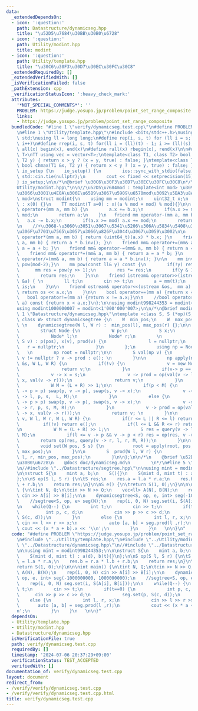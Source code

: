 ```yaml
---
data:
  _extendedDependsOn:
  - icon: ':question:'
    path: Datastructure/dynamicseg.hpp
    title: "\u52D5\u7684\u30BB\u30B0\u6728"
  - icon: ':question:'
    path: Utility/modint.hpp
    title: modint
  - icon: ':question:'
    path: Utility/template.hpp
    title: "\u30C6\u30F3\u30D7\u30EC\u30FC\u30C8"
  _extendedRequiredBy: []
  _extendedVerifiedWith: []
  _isVerificationFailed: false
  _pathExtension: cpp
  _verificationStatusIcon: ':heavy_check_mark:'
  attributes:
    '*NOT_SPECIAL_COMMENTS*': ''
    PROBLEM: https://judge.yosupo.jp/problem/point_set_range_composite
    links:
    - https://judge.yosupo.jp/problem/point_set_range_composite
  bundledCode: "#line 1 \"verify/dynamicseg.test.cpp\"\n#define PROBLEM \"https://judge.yosupo.jp/problem/point_set_range_composite\"\
    \n#line 1 \"Utility/template.hpp\"\n#include <bits/stdc++.h>\nusing namespace\
    \ std;\nusing ll = long long;\n#define rep(i, s, t) for (ll i = s; i < (ll)(t);\
    \ i++)\n#define rrep(i, s, t) for(ll i = (ll)(t) - 1; i >= (ll)(s); i--)\n#define\
    \ all(x) begin(x), end(x)\n#define rall(x) rbegin(x), rend(x)\n\n#define TT template<typename\
    \ T>\nTT using vec = vector<T>;\ntemplate<class T1, class T2> bool chmin(T1 &x,\
    \ T2 y) { return x > y ? (x = y, true) : false; }\ntemplate<class T1, class T2>\
    \ bool chmax(T1 &x, T2 y) { return x < y ? (x = y, true) : false; }\n\nstruct\
    \ io_setup {\n    io_setup() {\n        ios::sync_with_stdio(false);\n       \
    \ std::cin.tie(nullptr);\n        cout << fixed << setprecision(15);\n    }\n\
    } io_setup;\n\n/*\n@brief \u30C6\u30F3\u30D7\u30EC\u30FC\u30C8\n*/\n#line 1 \"\
    Utility/modint.hpp\"\n\n//\u52D5\u7684mod : template<int mod> \u3092\u6D88\u3057\
    \u3066\u3001\u4E0A\u306E\u65B9\u3067\u5909\u6570mod\u3092\u5BA3\u8A00\ntemplate<uint32_t\
    \ mod>\nstruct modint{\n    using mm = modint;\n    uint32_t x;\n    modint()\
    \ : x(0) {}\n    TT modint(T a=0) : x((a % mod + mod) % mod){}\n\n    friend mm\
    \ operator+(mm a, mm b) {\n        a.x += b.x;\n        if(a.x >= mod) a.x -=\
    \ mod;\n        return a;\n    }\n   friend mm operator-(mm a, mm b) {\n     \
    \   a.x -= b.x;\n        if(a.x >= mod) a.x += mod;\n        return a;\n    }\n\
    \n    //+\u3068-\u3060\u3051\u3067\u5341\u5206\u306A\u5834\u5408\u3001\u4EE5\u4E0B\
    \u306F\u7701\u7565\u3057\u3066\u826F\u3044\u3067\u3059\u3002\n\n    friend mm\
    \ operator*(mm a, mm b) { return (uint64_t)(a.x) * b.x; }\n    friend mm operator/(mm\
    \ a, mm b) { return a * b.inv(); }\n    friend mm& operator+=(mm& a, mm b) { return\
    \ a = a + b; }\n    friend mm& operator-=(mm& a, mm b) { return a = a - b; }\n\
    \    friend mm& operator*=(mm& a, mm b) { return a = a * b; }\n    friend mm&\
    \ operator/=(mm& a, mm b) { return a = a * b.inv(); }\n\n    mm inv() const {return\
    \ pow(mod-2);}\n    mm pow(const ll& y) const {\n        if(!y) return 1;\n  \
    \      mm res = pow(y >> 1);\n        res *= res;\n        if(y & 1) res *= *this;\n\
    \        return res;\n    }\n\n    friend istream& operator>>(istream &is, mm\
    \ &a) { \n        ll t;\n        cin >> t;\n        a = mm(t);\n        return\
    \ is;\n    }\n\n    friend ostream& operator<<(ostream &os,  mm a) {\n       \
    \ return os << a.x;\n    }\n\n    bool operator==(mm a) {return x == a.x;}\n \
    \   bool operator!=(mm a) {return x != a.x;}\n\n    //bool operator<(const mm&\
    \ a) const {return x < a.x;}\n};\n\nusing modint998244353 = modint<998244353>;\n\
    using modint1000000007 = modint<1'000'000'007>;\n\n/*\n@brief modint\n*/\n#line\
    \ 1 \"Datastructure/dynamicseg.hpp\"\ntemplate <class S, S (*op)(S, S), S (*e)(),\
    \ class W> struct dynamicsegtree {\n    W  min_pos;\n    W  max_pos;\n    dynamicsegtree(){}\
    \ \n    dynamicsegtree(W l, W r) :  min_pos(l), max_pos(r) {};\n\n    private:\n\
    \        struct Node {\n            W p;\n            S x;\n            S prod;\n\
    \            Node* l;\n            Node* r;\n        \n            Node(W pos,\
    \ S v) : p(pos), x(v), prod(v) {\n                l = nullptr;\n             \
    \   r = nullptr;\n            }\n        };\n        using np = Node*;\n     \
    \   \n        np root = nullptr;\n\n        S val(np v) {\n            return\
    \ v != nullptr ? v -> prod : e(); \n        }\n\n        np apply(np v, W p, S\
    \ &s, W L, W R) {\n            if(!v) {\n                v = new Node(p, s);\n\
    \                return v;\n            }\n            if(v-> p == p) {\n    \
    \            v -> x = s;\n                v -> prod = op(val(v -> l), op(v ->\
    \ x, val(v -> r)));\n                return v;\n            }\n            \n\
    \            W M = (L + R) >> 1;\n\n            if(p < M) {\n                if(v\
    \ -> p < p) swap(p, v -> p), swap(s, v -> x);\n                v -> l = apply(v\
    \ -> l, p, s,  L, M);\n            }\n            else {\n                if(v\
    \ -> p > p) swap(p, v -> p), swap(s, v -> x);\n                v -> r = apply(v\
    \ -> r, p, s, M, R);\n            }\n            v -> prod = op(val(v -> l), op(v\
    \ -> x, val(v -> r)));\n            return v; \n        }\n\n        S query(np\
    \ v, W l, W r, W L, W R) {\n            if(r <= L || R <= l) return e();\n   \
    \         if(!v) return e();\n            if(l <= L && R <= r) return v -> prod;\n\
    \n            W M = (L + R) >> 1;\n            S res = query(v -> l, l, r, L,\
    \ M);\n            if(l <= v -> p && v -> p < r) res = op(res, v -> x);\n    \
    \        return op(res, query(v -> r, l, r, M, R));\n        }\n\n    public:\n\
    \        void set(W pos, S s) {\n           root = apply(root, pos, s, min_pos,\
    \ max_pos);\n        }\n\n        S  prod(W l, W r) {\n            return query(root,\
    \ l, r, min_pos, max_pos);\n        }\n\n};\n\n/*\n    @brief \u52D5\u7684\u30BB\
    \u30B0\u6728\n    @docs doc/dynamicseg.md\n        \n*/\n#line 5 \"verify/dynamicseg.test.cpp\"\
    \n//#include \"../Datastructure/segtree.hpp\"\n\nusing mint = modint998244353;\n\
    \n\nstruct S{\n    mint a, b;\n    S(){}\n    S(mint d, mint t) : a(d), b(t){}\n\
    };\n\nS op(S l, S r) {\n\tS res;\n    res.a = l.a * r.a;\n    res.b = r.a * l.b\
    \ + r.b;\n    return res;\n}\n\nS e() {\n\treturn S(1, 0);\n}\n\n\nint main()\
    \ {\n\tint N, Q;\n\tcin >> N >> Q;\n    vec<ll> A(N), B(N);\n    rep(i, 0, N)\
    \ cin >> A[i] >> B[i];\n\n    dynamicsegtree<S, op, e, int> seg(-1000000000, 1000000000);\n\
    \    //segtree<S, op, e> seg(N);\n    rep(i, 0, N) seg.set(i, S(A[i], B[i]));\n\
    \n    while(Q--) {\n        int t;\n        cin >> t;\n        if(t==0) {\n  \
    \          int p, c, d;\n            cin >> p >> c >> d;\n            seg.set(p,\
    \ S(c, d));\n        }\n        else {\n            int l, r, x;\n           \
    \ cin >> l >> r >> x;\n            auto [a, b] = seg.prod(l ,r);\n           \
    \ cout << (x * a + b).x << '\\n';\n        }\n    }\n   \n\n}\n"
  code: "#define PROBLEM \"https://judge.yosupo.jp/problem/point_set_range_composite\"\
    \n#include \"../Utility/template.hpp\"\n#include \"../Utility/modint.hpp\"\n#include\
    \ \"../Datastructure/dynamicseg.hpp\"\n//#include \"../Datastructure/segtree.hpp\"\
    \n\nusing mint = modint998244353;\n\n\nstruct S{\n    mint a, b;\n    S(){}\n\
    \    S(mint d, mint t) : a(d), b(t){}\n};\n\nS op(S l, S r) {\n\tS res;\n    res.a\
    \ = l.a * r.a;\n    res.b = r.a * l.b + r.b;\n    return res;\n}\n\nS e() {\n\t\
    return S(1, 0);\n}\n\n\nint main() {\n\tint N, Q;\n\tcin >> N >> Q;\n    vec<ll>\
    \ A(N), B(N);\n    rep(i, 0, N) cin >> A[i] >> B[i];\n\n    dynamicsegtree<S,\
    \ op, e, int> seg(-1000000000, 1000000000);\n    //segtree<S, op, e> seg(N);\n\
    \    rep(i, 0, N) seg.set(i, S(A[i], B[i]));\n\n    while(Q--) {\n        int\
    \ t;\n        cin >> t;\n        if(t==0) {\n            int p, c, d;\n      \
    \      cin >> p >> c >> d;\n            seg.set(p, S(c, d));\n        }\n    \
    \    else {\n            int l, r, x;\n            cin >> l >> r >> x;\n     \
    \       auto [a, b] = seg.prod(l ,r);\n            cout << (x * a + b).x << '\\\
    n';\n        }\n    }\n   \n\n}"
  dependsOn:
  - Utility/template.hpp
  - Utility/modint.hpp
  - Datastructure/dynamicseg.hpp
  isVerificationFile: true
  path: verify/dynamicseg.test.cpp
  requiredBy: []
  timestamp: '2024-07-06 20:37:29+09:00'
  verificationStatus: TEST_ACCEPTED
  verifiedWith: []
documentation_of: verify/dynamicseg.test.cpp
layout: document
redirect_from:
- /verify/verify/dynamicseg.test.cpp
- /verify/verify/dynamicseg.test.cpp.html
title: verify/dynamicseg.test.cpp
---
```

